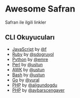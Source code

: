 Awesome Safran
==============

Safran ile ilgili linkler

## CLI Okuyucuları

  - [JavaScript](http://github.com/f/safran-cli) by [@f](http://github.com/f)
  - [Ruby](http://github.com/sdogruyol/safran) by [@sdogruyol](http://github.com/sdogruyol)
  - [Python](http://github.com/emre/safran) by [@emre](http://github.com/emre)
  - [Perl](http://github.com/ustun/safran-perl) by [@ustun](http://github.com/ustun)
  - [AWK](http://github.com/ustun/safran-perl) by [@ustun](http://github.com/ustun)
  - [Bash](http://github.com/ustun/safran-perl) by [@ustun](http://github.com/ustun)
  - [Go](http://github.com/vural/safran) by [@vural](http://github.com/vural)
  - [PHP](http://github.com/aligundogdu/safranCli) by [@aligundogdu](http://github.com/aligundogdu)
  - [PHP](http://github.com/aybarscengaver/safran) by [@aybarscengaver](http://github.com/aybarscengaver)
